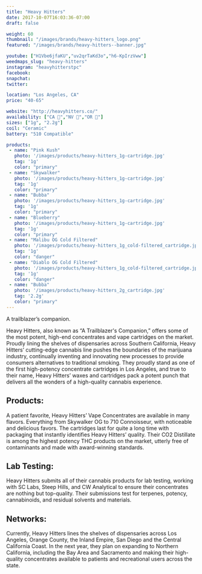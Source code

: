 ```yaml
---
title: "Heavy Hitters"
date: 2017-10-07T16:03:36-07:00
draft: false

weight: 60
thumbnail: "/images/brands/heavy-hitters_logo.png"
featured: "/images/brands/heavy-hitters--banner.jpg"

youtube: ["H1Vbe6jfaKU","uv2qrTaKd3o","h6-KpIrzVww"]
weedmaps_slug: "heavy-hitters"
instagram: "heavyhitterstpc"
facebook:
snapchat:
twitter:

location: "Los Angeles, CA"
price: "40-65"

website: "http://heavyhitters.co/"
availability: ["CA 🌴","NV 🎰","OR 🌲"]
sizes: ["1g", "2.2g"]
coil: "Ceramic"
battery: "510 Compatible"

products:
 - name: "Pink Kush"
   photo: '/images/products/heavy-hitters_1g-cartridge.jpg'
   tag: '1g'
   color: "primary"
 - name: "Skywalker"
   photo: '/images/products/heavy-hitters_1g-cartridge.jpg'
   tag: '1g'
   color: "primary"
 - name: "Bubba"
   photo: '/images/products/heavy-hitters_1g-cartridge.jpg'
   tag: '1g'
   color: "primary"
 - name: "Blueberry"
   photo: '/images/products/heavy-hitters_1g-cartridge.jpg'
   tag: '1g'
   color: "primary"
 - name: "Malibu OG Cold Filtered"
   photo: '/images/products/heavy-hitters_1g_cold-filtered_cartridge.jpg'
   tag: '1g'
   color: "danger"
 - name: "Diablo OG Cold Filtered"
   photo: '/images/products/heavy-hitters_1g_cold-filtered_cartridge.jpg'
   tag: '1g'
   color: "danger"
 - name: "Bubba"
   photo: '/images/products/heavy-hitters_2g_cartridge.jpg'
   tag: '2.2g'
   color: "primary"
---
```




A trailblazer’s companion.

Heavy Hitters, also known as “A Trailblazer's Companion,” offers some of the most potent, high-end concentrates and vape cartridges on the market. Proudly lining the shelves of dispensaries across Southern California, Heavy Hitters’ cutting-edge cannabis line pushes the boundaries of the marijuana industry, continually inventing and innovating new processes to provide consumers alternatives to traditional smoking. They proudly stand as one of the first high-potency concentrate cartridges in Los Angeles, and true to their name, Heavy Hitters’ waxes and cartridges pack a potent punch that delivers all the wonders of a high-quality cannabis experience.

## Products:

A patient favorite, Heavy Hitters’ Vape Concentrates are available in many flavors. Everything from Skywalker OG to 710 Connoisseur, with noticeable and delicious favors. The cartridges last for quite a long time with packaging that instantly identifies Heavy Hitters’ quality. Their CO2 Distillate is among the highest potency THC products on the market, utterly free of contaminants and made with award-winning standards.

## Lab Testing:

Heavy Hitters submits all of their cannabis products for lab testing, working with SC Labs, Steep Hills, and CW Analytical to ensure their concentrates are nothing but top-quality. Their submissions test for terpenes, potency, cannabinoids, and residual solvents and materials.

## Networks:

Currently, Heavy Hitters lines the shelves of dispensaries across Los Angeles, Orange County, the Inland Empire, San Diego and the Central California Coast. In the next year, they plan on expanding to Northern California, including the Bay Area and Sacramento and making their high-quality concentrates available to patients and recreational users across the state.
